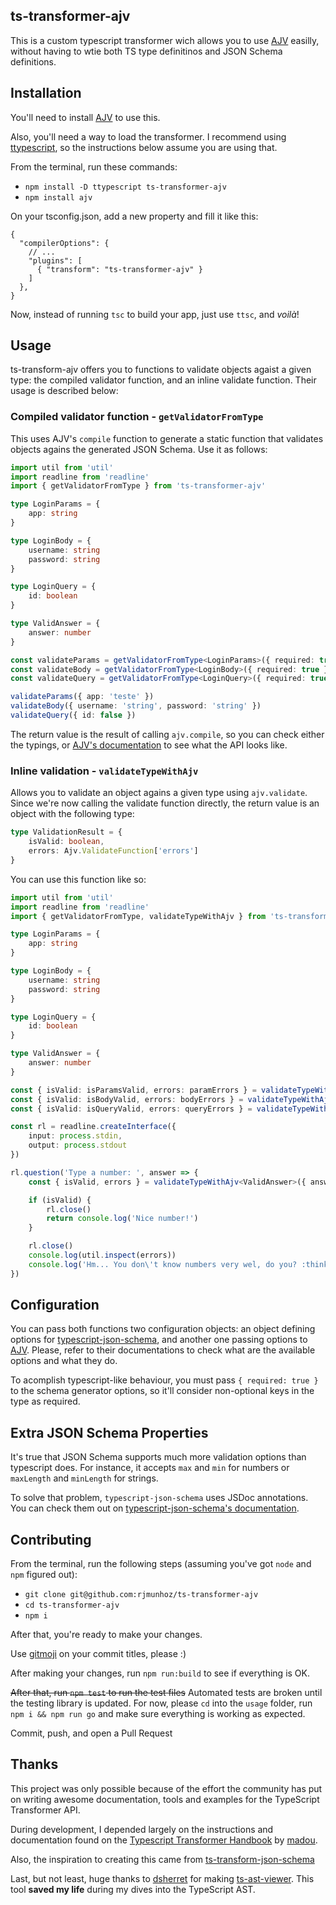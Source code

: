 ts-transformer-ajv
---

This is a custom typescript transformer wich allows you to use [AJV](https://npmjs.org/package/ajv) easilly, without having to wtie both TS type definitinos and JSON Schema definitions.

## Installation

You'll need to install [AJV](https://npmjs.org/package/ajv) to use this.

Also, you'll need a way to load the transformer. I recommend using [ttypescript](https://npmjs.org/package/ttypescript),
so the instructions below assume you are using that.

From the terminal, run these commands:

- `npm install -D ttypescript ts-transformer-ajv`
- `npm install ajv`

On your tsconfig.json, add a new property and fill it like this:

```json5
{
  "compilerOptions": {
    // ...
    "plugins": [
      { "transform": "ts-transformer-ajv" }
    ]
  },
}
```

Now, instead of running `tsc` to build your app, just use `ttsc`, and *voilà*!

## Usage

ts-transform-ajv offers you to functions to validate objects agaist a given type: the compiled validator function, and an inline validate function. Their usage is described below:

### Compiled validator function - `getValidatorFromType`

This uses AJV's `compile` function to generate a static function that validates objects agains the generated JSON Schema. Use it as follows:

```typescript
import util from 'util'
import readline from 'readline'
import { getValidatorFromType } from 'ts-transformer-ajv'

type LoginParams = {
    app: string
}

type LoginBody = {
    username: string
    password: string
}

type LoginQuery = {
    id: boolean
}

type ValidAnswer = {
    answer: number
}

const validateParams = getValidatorFromType<LoginParams>({ required: true }, { useDefaults: true })
const validateBody = getValidatorFromType<LoginBody>({ required: true })
const validateQuery = getValidatorFromType<LoginQuery>({ required: true })

validateParams({ app: 'teste' })
validateBody({ username: 'string', password: 'string' })
validateQuery({ id: false })
```

The return value is the result of calling `ajv.compile`, so you can check either the typings, or [AJV's documentation](https://npmjs.org/package/ajv) to see what the API looks like.

### Inline validation - `validateTypeWithAjv`

Allows you to validate an object agains a given type using `ajv.validate`. Since we're now calling the validate function directly, the return value is an object with the following type:

```typescript
type ValidationResult = {
    isValid: boolean,
    errors: Ajv.ValidateFunction['errors']
}
```

You can use this function like so:

```typescript
import util from 'util'
import readline from 'readline'
import { getValidatorFromType, validateTypeWithAjv } from 'ts-transformer-ajv'

type LoginParams = {
    app: string
}

type LoginBody = {
    username: string
    password: string
}

type LoginQuery = {
    id: boolean
}

type ValidAnswer = {
    answer: number
}

const { isValid: isParamsValid, errors: paramErrors } = validateTypeWithAjv<LoginParams>({ app: 'test' })
const { isValid: isBodyValid, errors: bodyErrors } = validateTypeWithAjv<LoginBody>({ username: 'string', password: 'string' })
const { isValid: isQueryValid, errors: queryErrors } = validateTypeWithAjv<LoginQuery>({}, { required: true })

const rl = readline.createInterface({
    input: process.stdin,
    output: process.stdout
})

rl.question('Type a number: ', answer => {
    const { isValid, errors } = validateTypeWithAjv<ValidAnswer>({ answer }, { coerceTypes: true })

    if (isValid) {
        rl.close()
        return console.log('Nice number!')
    }

    rl.close()
    console.log(util.inspect(errors))
    console.log('Hm... You don\'t know numbers very wel, do you? :think:')
})
```

## Configuration

You can pass both functions two configuration objects: an object defining options for [typescript-json-schema](https://npmjs.org/package/typescript-json-schema), and another one passing options to [AJV](https://npmjs.org/package/ajv).
Please, refer to their documentations to check what are the available options and what they do.

To acomplish typescript-like behaviour, you must pass `{ required: true }` to the schema generator options, so it'll consider non-optional keys in the type as required.

## Extra JSON Schema Properties

It's true that JSON Schema supports much more validation options than typescript does. For instance, it accepts `max` and `min` for numbers
or `maxLength` and `minLength` for strings.

To solve that problem, `typescript-json-schema` uses JSDoc annotations. You can check them out on [typescript-json-schema's documentation](https://www.npmjs.com/package/typescript-json-schema#annotations).

## Contributing

From the terminal, run the following steps (assuming you've got `node` and `npm` figured out):

- `git clone git@github.com:rjmunhoz/ts-transformer-ajv`
- `cd ts-transformer-ajv`
- `npm i`

After that, you're ready to make your changes.

Use [gitmoji](https://github.com/carloscuesta/gitmoji) on your commit titles, please :)

After making your changes, run `npm run:build` to see if everything is OK.

~~After that, run `npm test` to run the test files~~
Automated tests are broken until the testing library is updated.
For now, please `cd` into the `usage` folder, run `npm i && npm run go` and make sure everything is working as expected.

Commit, push, and open a Pull Request

## Thanks

This project was only possible because of the effort the community has put on writing awesome
documentation, tools and examples for the TypeScript Transformer API.

During development, I depended largely on the instructions and documentation
found on the [Typescript Transformer Handbook](https://github.com/madou/typescript-transformer-handbook) by [madou](https://github.com/madou/).

Also, the inspiration to creating this came from [ts-transform-json-schema](https://github.com/marionebl/ts-transform-json-schema)

Last, but not least, huge thanks to [dsherret](https://github.com/dsherret) for making [ts-ast-viewer](https://github.com/dsherret/ts-ast-viewer). This tool
**saved my life** during my dives into the TypeScript AST.
